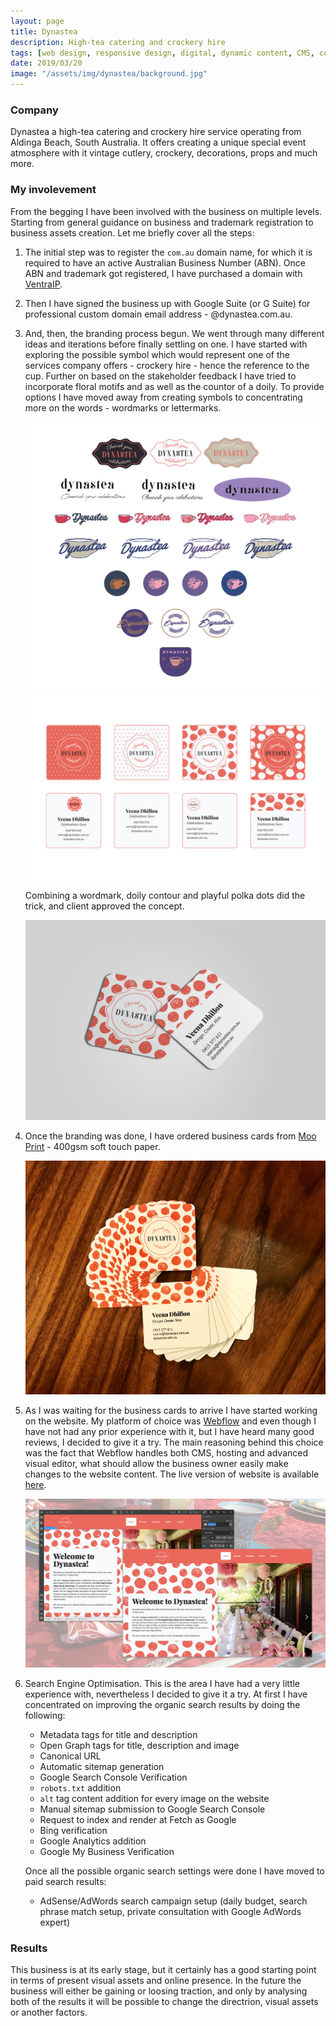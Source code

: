 ```yaml
---
layout: page
title: Dynastea
description: High-tea catering and crockery hire
tags: [web design, responsive design, digital, dynamic content, CMS, content management system, Webflow, visual programming, Cloudlfare, branding, logotype, print, business card, paper stickers, search engine optimisation, SEO, Google MyBusiness, Google Analytics, Google AdWords, SEO strategy]
date: 2019/03/20
image: "/assets/img/dynastea/background.jpg"
---
```


### Company

Dynastea a high-tea catering and crockery hire service operating from Aldinga Beach, South Australia. It offers creating a unique special event atmosphere with it vintage cutlery, crockery, decorations, props and much more.

### My involevement

From the begging I have been involved with the business on multiple levels. Starting from general guidance on business and trademark registration to business assets creation. Let me briefly cover all the steps:

1. The initial step was to register the `com.au` domain name, for which it is required to have an active Australian Business Number (ABN). Once ABN and trademark got registered, I have purchased a domain with [VentraIP](https://ventraip.com.au/). 
2. Then I have signed the business up with Google Suite (or G Suite) for professional custom domain email address - @dynastea.com.au. 
3. And, then, the branding process begun. We went through many different ideas and iterations before finally settling on one. I have started with exploring the possible symbol which would represent one of the services company offers - crockery hire - hence the reference to the cup. Further on based on the stakeholder feedback I have tried to incorporate floral motifs and as well as the countor of a doily. To provide options I have moved away from creating symbols to concentrating more on the words - wordmarks or lettermarks. 

    ![Logotype exploration](/assets/img/dynastea/logo-wip.jpg)
    ![Business card concepts](/assets/img/dynastea/business-card-concept.jpg)

    Combining a wordmark, doily contour and playful polka dots did the trick, and client approved the concept.

    ![Final business card](/assets/img/dynastea/business-card-final.jpg)

4. Once the branding was done, I have ordered business cards from [Moo Print](https://www.moo.com/au/) - 400gsm soft touch paper.

    ![Printed business cards](/assets/img/dynastea/printed-cards.jpg)

5. As I was waiting for the business cards to arrive I have started working on the website. My platform of choice was [Webflow](https://webflow.com) and even though I have not had any prior experience with it, but I have heard many good reviews, I decided to give it a try. The main reasoning behind this choice was the fact that Webflow handles both CMS, hosting and advanced visual editor, what should allow the business owner easily make changes to the website content. The live version of website is available [here](https://dynastea.com.au).

    ![Webflow Desiger view and current website side by side](/assets/img/dynastea/website.jpg)

6. Search Engine Optimisation. This is the area I have had a very little experience with, nevertheless I decided to give it a try. At first I have concentrated on improving the organic search results by doing the following:
    - Metadata tags for title and description
    - Open Graph tags for title, description and image
    - Canonical URL
    - Automatic sitemap generation
    - Google Search Console Verification
    - `robots.txt` addition
    - `alt` tag content addition for every image on the website
    - Manual sitemap submission to Google Search Console
    - Request to index and render at Fetch as Google
    - Bing verification
    - Google Analytics addition
    - Google My Business Verification

    Once all the possible organic search settings were done I have moved to paid search results:

    - AdSense/AdWords search campaign setup (daily budget, search phrase match setup, private consultation with Google AdWords expert)

### Results

This business is at its early stage, but it certainly has a good starting point in terms of present visual assets and online presence. In the future the business will either be gaining or loosing traction, and only by analysing both of the results it will be possible to change the directrion, visual assets or another factors.